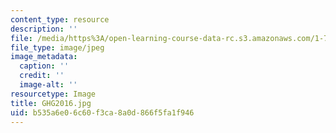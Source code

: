 ```yaml
---
content_type: resource
description: ''
file: /media/https%3A/open-learning-course-data-rc.s3.amazonaws.com/1-74-land-water-food-and-climate-fall-2020/b535a6e06c60f3ca8a0d866f5fa1f946_GHG2016.jpg
file_type: image/jpeg
image_metadata:
  caption: ''
  credit: ''
  image-alt: ''
resourcetype: Image
title: GHG2016.jpg
uid: b535a6e0-6c60-f3ca-8a0d-866f5fa1f946
---
```

